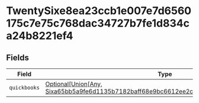 # TwentySixe8ea23ccb1e007e7d6560175c7e75c768dac34727b7fe1d834ca24b8221ef4


## Fields

| Field                                                                                                                                                                                                | Type                                                                                                                                                                                                 | Required                                                                                                                                                                                             | Description                                                                                                                                                                                          |
| ---------------------------------------------------------------------------------------------------------------------------------------------------------------------------------------------------- | ---------------------------------------------------------------------------------------------------------------------------------------------------------------------------------------------------- | ---------------------------------------------------------------------------------------------------------------------------------------------------------------------------------------------------- | ---------------------------------------------------------------------------------------------------------------------------------------------------------------------------------------------------- |
| `quickbooks`                                                                                                                                                                                         | [Optional[Union[Any, Sixa65bb5a9fe6d1135b7182baff68e9bc6612ee2c1ab942926fe2804c58663cf4]]](../../models/shared/twentysixe8ea23ccb1e007e7d6560175c7e75c768dac34727b7fe1d834ca24b8221ef4quickbooks.md) | :heavy_minus_sign:                                                                                                                                                                                   | N/A                                                                                                                                                                                                  |
